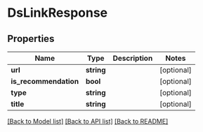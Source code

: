 # DsLinkResponse

## Properties
Name | Type | Description | Notes
------------ | ------------- | ------------- | -------------
**url** | **string** |  | [optional] 
**is_recommendation** | **bool** |  | [optional] 
**type** | **string** |  | [optional] 
**title** | **string** |  | [optional] 

[[Back to Model list]](../../README.md#documentation-for-models) [[Back to API list]](../../README.md#documentation-for-api-endpoints) [[Back to README]](../../README.md)

